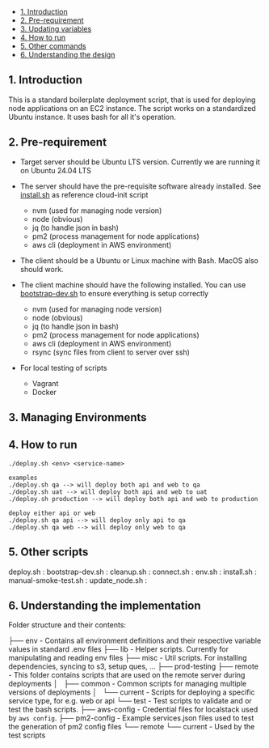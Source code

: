 - [1. Introduction](#1-introduction)
- [2. Pre-requirement](#2-pre-requirement)
- [3. Updating variables](#3-updating-variables)
- [4. How to run](#4-how-to-run)
- [5. Other commands](#5-other-scripts)
- [6. Understanding the design](#6-understanding-the-design)

## 1. Introduction

This is a standard boilerplate deployment script, that is used for deploying node applications on an EC2 instance.
The script works on a standardized Ubuntu instance. It uses bash for all it's operation. 

## 2. Pre-requirement

- Target server should be Ubuntu LTS version. Currently we are running it on Ubuntu 24.04 LTS
- The server should have the pre-requisite software already installed. See [install.sh](./install.sh) as reference cloud-init script
  - nvm (used for managing node version)
  - node (obvious)
  - jq (to handle json in bash)
  - pm2 (process management for node applications)
  - aws cli (deployment in AWS environment)
- The client should be a Ubuntu or Linux machine with Bash. MacOS also should work.
- The client machine should have the following installed. You can use [bootstrap-dev.sh](./bootstrap-dev.sh) to ensure everything is setup correctly
  - nvm (used for managing node version)
  - node (obvious)
  - jq (to handle json in bash)
  - pm2 (process management for node applications)
  - aws cli (deployment in AWS environment)
  - rsync (sync files from client to server over ssh)

- For local testing of scripts
  - Vagrant
  - Docker

## 3. Managing Environments


## 4. How to run

```
./deploy.sh <env> <service-name>

examples
./deploy.sh qa --> will deploy both api and web to qa
./deploy.sh uat --> will deploy both api and web to uat
./deploy.sh production --> will deploy both api and web to production

deploy either api or web
./deploy.sh qa api --> will deploy only api to qa
./deploy.sh qa web --> will deploy only web to qa

```

## 5. Other scripts

deploy.sh
:
bootstrap-dev.sh
:
cleanup.sh
:
connect.sh
:
env.sh
:
install.sh
:
manual-smoke-test.sh
:
update_node.sh
:

## 6. Understanding the implementation

Folder structure and their contents:

├── env                              - Contains all environment definitions and their respective variable values in standard .env files
├── lib                              - Helper scripts. Currently for manipulating and reading env files
├── misc                             - Util scripts. For installing dependencies, syncing to s3, setup ques, ...
├── prod-testing
├── remote                           - This folder contains scripts that are used on the remote server during deployments
│   ├── common                       - Common scripts for managing multiple versions of deployments
│   └── current                      - Scripts for deploying a specific service type, for e.g. web or api
└── test                             - Test scripts to validate and or test the bash scripts.
    ├── aws-config                   - Credential files for localstack used by `aws config`.
    ├── pm2-config                   - Example services.json files used to test the generation of pm2 config files
    └── remote
        └── current                  - Used by the test scripts



